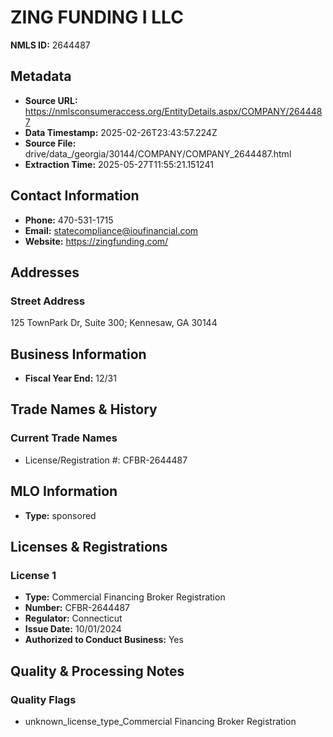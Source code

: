 # ZING FUNDING I LLC

**NMLS ID:** 2644487

## Metadata
- **Source URL:** https://nmlsconsumeraccess.org/EntityDetails.aspx/COMPANY/2644487
- **Data Timestamp:** 2025-02-26T23:43:57.224Z
- **Source File:** drive/data_/georgia/30144/COMPANY/COMPANY_2644487.html
- **Extraction Time:** 2025-05-27T11:55:21.151241

## Contact Information
- **Phone:** 470-531-1715
- **Email:** statecompliance@ioufinancial.com
- **Website:** https://zingfunding.com/

## Addresses
### Street Address
125 TownPark Dr, Suite 300; Kennesaw, GA 30144

## Business Information
- **Fiscal Year End:** 12/31

## Trade Names & History
### Current Trade Names
- License/Registration #: CFBR-2644487

## MLO Information
- **Type:** sponsored

## Licenses & Registrations

### License 1
- **Type:** Commercial Financing Broker Registration
- **Number:** CFBR-2644487
- **Regulator:** Connecticut
- **Issue Date:** 10/01/2024
- **Authorized to Conduct Business:** Yes

## Quality & Processing Notes
### Quality Flags
- unknown_license_type_Commercial Financing Broker Registration
